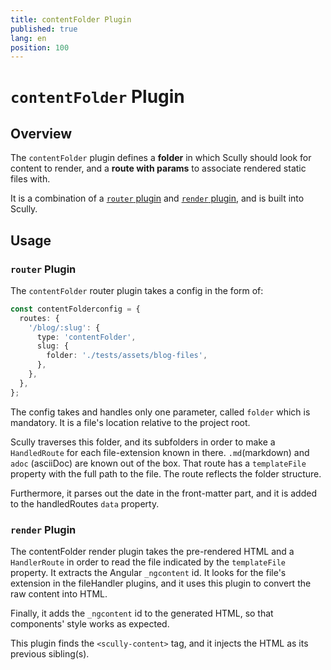 ```yaml
---
title: contentFolder Plugin
published: true
lang: en
position: 100
---
```


# `contentFolder` Plugin

<div class="docs-link_table">
  <a class="view-in-repo" href="https://github.com/scullyio/scully/blob/main/libs/scully/src/lib/routerPlugins/contentFolderPlugin.ts"></a>
</div>

## Overview

The `contentFolder` plugin defines a **folder** in which Scully should look for content to render, and a **route with params** to associate rendered static files with.

It is a combination of a [`router` plugin](/docs/Reference/plugins/types/router) and [`render` plugin](/docs/Reference/plugins/types/render), and is built into Scully.

## Usage

### `router` Plugin

The `contentFolder` router plugin takes a config in the form of:

```typescript
const contentFolderconfig = {
  routes: {
    '/blog/:slug': {
      type: 'contentFolder',
      slug: {
        folder: './tests/assets/blog-files',
      },
    },
  },
};
```

The config takes and handles only one parameter, called `folder` which is mandatory. It is a file's location relative to the project root.

Scully traverses this folder, and its subfolders in order to make a `HandledRoute` for each file-extension known in there.
`.md`(markdown) and `adoc` (asciiDoc) are known out of the box. That route has a `templateFile` property with the full path to the file. The route reflects the folder structure.

Furthermore, it parses out the date in the front-matter part, and it is added to the handledRoutes `data` property.

### `render` Plugin

The contentFolder render plugin takes the pre-rendered HTML and a `HandlerRoute` in order to read the file indicated by the `templateFile` property.
It extracts the Angular `_ngcontent` id. It looks for the file's extension in the fileHandler plugins, and it uses this plugin to convert the raw content into HTML.

Finally, it adds the `_ngcontent` id to the generated HTML, so that components' style works as expected.

This plugin finds the `<scully-content>` tag, and it injects the HTML as its previous sibling(s).
